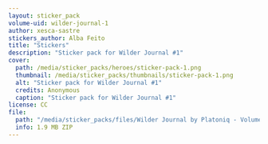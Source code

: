 ```yaml
---
layout: sticker_pack
volume-uid: wilder-journal-1
author: xesca-sastre
stickers_author: Alba Feito
title: "Stickers"
description: "Sticker pack for Wilder Journal #1"
cover:
  path: /media/sticker_packs/heroes/sticker-pack-1.png
  thumbnail: /media/sticker_packs/thumbnails/sticker-pack-1.png
  alt: "Sticker pack for Wilder Journal #1"
  credits: Anonymous
  caption: "Sticker pack for Wilder Journal #1"
license: CC
file:
  path: "/media/sticker_packs/files/Wilder Journal by Platoniq - Volume 1 Sticker Pack by Alba Feito.zip"
  info: 1.9 MB ZIP
---
```

